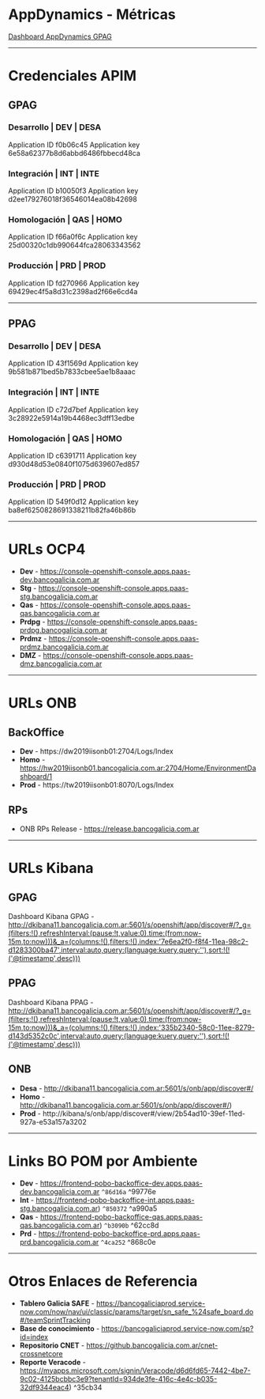 # AppDynamics - Métricas

[Dashboard AppDynamics GPAG](https://bancogalicia-prod.saas.appdynamics.com/controller/#/location=APP_DASHBOARD&timeRange=last_1_hour.BEFORE_NOW.-1.-1.60&application=3764&dashboardMode=force)

---

# Credenciales APIM

## GPAG

### Desarrollo | DEV | DESA

Application ID f0b06c45
Application key 6e58a62377b8d6abbd6486fbbecd48ca


### Integración | INT | INTE

Application ID b10050f3
Application key d2ee179276018f36546014ea08b42698


### Homologación | QAS | HOMO

Application ID f66a0f6c
Application key 25d00320c1db990644fca28063343562


### Producción | PRD | PROD

Application ID fd270966
Application key 69429ec4f5a8d31c2398ad2f66e6cd4a


---

## PPAG

### Desarrollo | DEV | DESA

Application ID 43f1569d
Application key 9b581b871bed5b7833cbee5ae1b8aaac


### Integración | INT | INTE

Application ID c72d7bef
Application key 3c28922e5914a19b4468ec3dff13edbe


### Homologación | QAS | HOMO

Application ID c6391711
Application key d930d48d53e0840f1075d639607ed857


### Producción | PRD | PROD

Application ID 549f0d12
Application key ba8ef6250828691338211b82fa46b86b


---

# URLs OCP4

- **Dev** - https://console-openshift-console.apps.paas-dev.bancogalicia.com.ar
- **Stg** - https://console-openshift-console.apps.paas-stg.bancogalicia.com.ar
- **Qas** - https://console-openshift-console.apps.paas-qas.bancogalicia.com.ar
- **Prdpg** - https://console-openshift-console.apps.paas-prdpg.bancogalicia.com.ar
- **Prdmz** - https://console-openshift-console.apps.paas-prdmz.bancogalicia.com.ar
- **DMZ** - https://console-openshift-console.apps.paas-dmz.bancogalicia.com.ar

---

# URLs ONB

## BackOffice

- **Dev** - https://dw2019iisonb01:2704/Logs/Index
- **Homo** - https://hw2019iisonb01.bancogalicia.com.ar:2704/Home/EnvironmentDashboard/1
- **Prod** - https://tw2019iisonb01:8070/Logs/Index

## RPs

- ONB RPs Release - https://release.bancogalicia.com.ar

---

# URLs Kibana

## GPAG
Dashboard Kibana GPAG - http://dkibana11.bancogalicia.com.ar:5601/s/openshift/app/discover#/?_g=(filters:!(),refreshInterval:(pause:!t,value:0),time:(from:now-15m,to:now)))&_a=(columns:!(),filters:!(),index:'7e6ea2f0-f8f4-11ea-98c2-d1283300ba47',interval:auto,query:(language:kuery,query:''),sort:!(!('@timestamp',desc)))

## PPAG
Dashboard Kibana PPAG - http://dkibana11.bancogalicia.com.ar:5601/s/openshift/app/discover#/?_g=(filters:!(),refreshInterval:(pause:!t,value:0),time:(from:now-15m,to:now)))&_a=(columns:!(),filters:!(),index:'335b2340-58c0-11ee-8279-d143d5352c0c',interval:auto,query:(language:kuery,query:''),sort:!(!('@timestamp',desc)))

## ONB

- **Desa** - http://dkibana11.bancogalicia.com.ar:5601/s/onb/app/discover#/
- **Homo** - http://dkibana11.bancogalicia.com.ar:5601/s/onb/app/discover#/)
- **Prod** - http://kibana/s/onb/app/discover#/view/2b54ad10-39ef-11ed-927a-e53a157a3202

---

# Links BO POM por Ambiente

- **Dev** - https://frontend-pobo-backoffice-dev.apps.paas-dev.bancogalicia.com.ar `^86d16a` ^99776e
- **Int** - https://frontend-pobo-backoffice-int.apps.paas-stg.bancogalicia.com.ar) `^850372` ^a990a5
- **Qas** - https://frontend-pobo-backoffice-qas.apps.paas-qas.bancogalicia.com.ar) `^b3090b` ^62cc8d
- **Prd** - https://frontend-pobo-backoffice-prd.apps.paas-prd.bancogalicia.com.ar `^4ca252` ^868c0e

---

# Otros Enlaces de Referencia

- **Tablero Galicia SAFE** - https://bancogaliciaprod.service-now.com/now/nav/ui/classic/params/target/sn_safe_%24safe_board.do#/teamSprintTracking
- **Base de conocimiento** - https://bancogaliciaprod.service-now.com/sp?id=index
- **Repositorio CNET** - https://github.bancogalicia.com.ar/cnet-crossnetcore
- **Reporte Veracode** - https://myapps.microsoft.com/signin/Veracode/d6d6fd65-7442-4be7-9c02-4125bcbbc3e9?tenantId=934de3fe-416c-4e4c-b035-32df9344eac4) ^35cb34